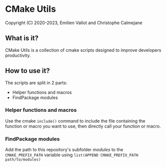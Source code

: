 # CMake Utils
Copyright (C) 2020-2023, Emilien Vallot and Christophe Calmejane

## What is it?

CMake Utils is a collection of cmake scripts designed to improve developers productivity.

## How to use it?

The scripts are split in 2 parts:
 - Helper functions and macros
 - FindPackage modules

### Helper functions and macros

Use the cmake `include()` command to include the file containing the function or macro you want to use, then directly call your function or macro.

### FindPackage modules

Add the path to this repository's subfolder _modules_ to the `CMAKE_PREFIX_PATH` variable using `list(APPEND CMAKE_PREFIX_PATH path/to/modules)`
